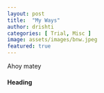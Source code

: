 ```yaml
---
layout: post
title:  "My Ways"
author: drishti
categories: [ Trial, Misc ]
image: assets/images/bnw.jpeg
featured: true
---
```


Ahoy matey

#### Heading
